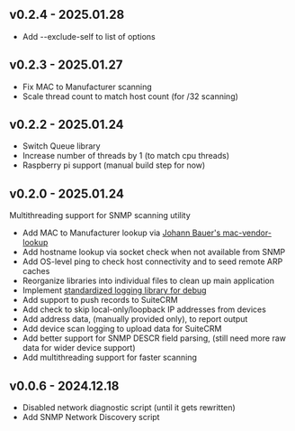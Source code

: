 ## v0.2.4 - 2025.01.28

* Add --exclude-self to list of options


## v0.2.3 - 2025.01.27

* Fix MAC to Manufacturer scanning
* Scale thread count to match host count (for /32 scanning)


## v0.2.2 - 2025.01.24

* Switch Queue library
* Increase number of threads by 1 (to match cpu threads)
* Raspberry pi support (manual build step for now)


## v0.2.0 - 2025.01.24

Multithreading support for SNMP scanning utility

* Add MAC to Manufacturer lookup via [Johann Bauer's mac-vendor-lookup](https://github.com/bauerj/mac_vendor_lookup)
* Add hostname lookup via socket check when not available from SNMP
* Add OS-level ping to check host connectivity and to seed remote ARP caches
* Reorganize libraries into individual files to clean up main application
* Implement [standardized logging library for debug](https://docs.python.org/3/library/logging.html)
* Add support to push records to SuiteCRM
* Add check to skip local-only/loopback IP addresses from devices
* Add address data, (manually provided only), to report output
* Add device scan logging to upload data for SuiteCRM
* Add better support for SNMP DESCR field parsing, (still need more raw data for wider device support)
* Add multithreading support for faster scanning


## v0.0.6 - 2024.12.18

* Disabled network diagnostic script (until it gets rewritten)
* Add SNMP Network Discovery script